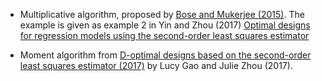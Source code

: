 *  Multiplicative algorithm, proposed by [Bose and Mukerjee (2015)](https://www.sciencedirect.com/science/article/abs/pii/S0378375814001785). The example is given as example 2 in Yin and Zhou (2017) [Optimal designs for regression models using the second-order least squares estimator](http://www3.stat.sinica.edu.tw/statistica/J27N4/J27N424/J27N424.html)

* Moment algorithm from [D-optimal designs based on the second-order least squares estimator (2017)](https://link.springer.com/article/10.1007/s00362-015-0688-9) by Lucy Gao and Julie Zhou (2017).